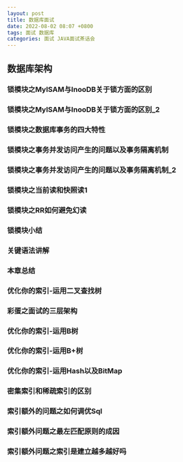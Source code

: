 ```yaml
---
layout: post
title: 数据库面试
date: 2022-08-02 08:07 +0800
tags: 面试 数据库
categories: 面试 JAVA面试茶话会
---
```

## 数据库架构
###  锁模块之MyISAM与InooDB关于锁方面的区别
###  锁模块之MyISAM与InooDB关于锁方面的区别_2
###  锁模块之数据库事务的四大特性
###  锁模块之事务并发访问产生的问题以及事务隔离机制
###  锁模块之事务并发访问产生的问题以及事务隔离机制_2
###  锁模块之当前读和快照读1
###  锁模块之RR如何避免幻读
###  锁模块小结
###  关键语法讲解
###  本章总结
###  优化你的索引-运用二叉查找树
###  彩蛋之面试的三层架构
###  优化你的索引-运用B树 
###  优化你的索引-运用B+树
###  优化你的索引-运用Hash以及BitMap
###  密集索引和稀疏索引的区别
###  索引额外的问题之如何调优Sql
###  索引额外问题之最左匹配原则的成因
###  索引额外问题之索引是建立越多越好吗